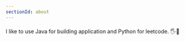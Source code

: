 ```yaml
---
sectionId: about
---
```


#### 

I like to use Java for building application and Python for leetcode. 🖐️🎤 